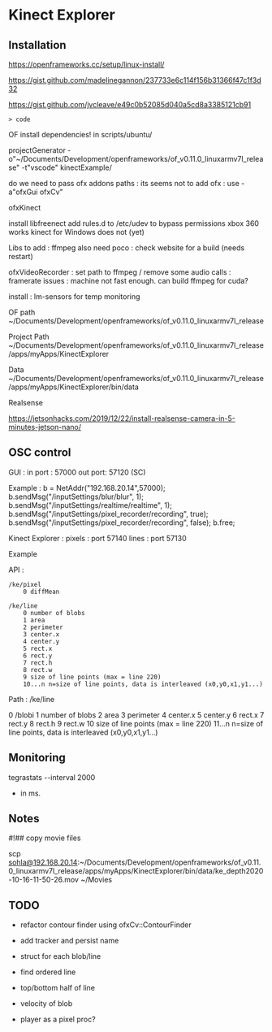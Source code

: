 #  Kinect Explorer

## Installation

https://openframeworks.cc/setup/linux-install/

https://gist.github.com/madelinegannon/237733e6c114f156b31366f47c1f3d32

https://gist.github.com/jvcleave/e49c0b52085d040a5cd8a3385121cb91

```
> code
```

OF
install dependencies! in scripts/ubuntu/

projectGenerator -o"~/Documents/Development/openframeworks/of_v0.11.0_linuxarmv7l_release" -t"vscode" kinectExample/

do we need to pass ofx addons paths : its seems not
to add ofx : use
-a"ofxGui ofxCv"




ofxKinect

install libfreenect
add rules.d to /etc/udev to bypass permissions
xbox 360 works
kinect for Windows does not (yet)


Libs to add :
ffmpeg
also need poco : check website for a build (needs restart)

ofxVideoRecorder : set path to ffmpeg /  remove some audio calls : 
framerate issues : machine not fast enough. can build ffmpeg for cuda? 


install : lm-sensors for temp monitoring




OF path
~/Documents/Development/openframeworks/of_v0.11.0_linuxarmv7l_release

Project Path 
~/Documents/Development/openframeworks/of_v0.11.0_linuxarmv7l_release/apps/myApps/KinectExplorer

Data
~/Documents/Development/openframeworks/of_v0.11.0_linuxarmv7l_release/apps/myApps/KinectExplorer/bin/data



Realsense

https://jetsonhacks.com/2019/12/22/install-realsense-camera-in-5-minutes-jetson-nano/


## OSC control

GUI : 
    in port : 57000
    out port: 57120 (SC)

Example : 
b = NetAddr("192.168.20.14",57000);
b.sendMsg("/inputSettings/blur/blur", 1);
b.sendMsg("/inputSettings/realtime/realtime", 1);
b.sendMsg("/inputSettings/pixel_recorder/recording", true);
b.sendMsg("/inputSettings/pixel_recorder/recording", false);
b.free;
    
Kinect Explorer : 
    pixels : port 57140
    lines : port 57130

Example 


    
API :

    /ke/pixel
        0 diffMean

    /ke/line
        0 number of blobs
        1 area
        2 perimeter
        3 center.x
        4 center.y
        5 rect.x
        6 rect.y
        7 rect.h
        8 rect.w
        9 size of line points (max = line 220)
        10...n n=size of line points, data is interleaved (x0,y0,x1,y1...)

    
    
Path : /ke/line

0 /blobi
1 number of blobs
2 area
3 perimeter
4 center.x
5 center.y
6 rect.x
7 rect.y
8 rect.h
9 rect.w
10 size of line points (max = line 220)
11...n n=size of line points, data is interleaved (x0,y0,x1,y1...)

    
    
    
## Monitoring

tegrastats --interval 2000

* in ms. 





## Notes

#!## copy movie files 

scp sohla@192.168.20.14:~/Documents/Development/openframeworks/of_v0.11.0_linuxarmv7l_release/apps/myApps/KinectExplorer/bin/data/ke_depth2020-10-16-11-50-26.mov ~/Movies






## TODO

+ refactor contour finder using ofxCv::ContourFinder
+ add tracker and persist name
+ struct for each blob/line
+ find ordered line
+ top/bottom half of line
+ velocity of blob

+ player as a pixel proc?

	
